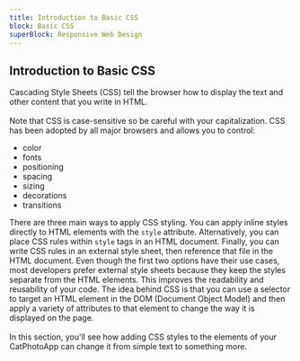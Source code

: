 ```yaml
---
title: Introduction to Basic CSS
block: Basic CSS
superBlock: Responsive Web Design
---
```

## Introduction to Basic CSS

Cascading Style Sheets (CSS) tell the browser how to display the text and other content that you write in HTML.<br><br>Note that CSS is case-sensitive so be careful with your capitalization.
CSS has been adopted by all major browsers and allows you to control:<br><ul><li>color</li><li>fonts</li><li>positioning</li><li>spacing</li><li>sizing</li><li>decorations</li><li>transitions</li></ul>
There are three main ways to apply CSS styling. You can apply inline styles directly to HTML elements with the <code>style</code> attribute. Alternatively, you can place CSS rules within <code>style</code> tags in an HTML document. Finally, you can write CSS rules in an external style sheet, then reference that file in the HTML document. Even though the first two options have their use cases, most developers prefer external style sheets because they keep the styles separate from the HTML elements. This improves the readability and reusability of your code.
The idea behind CSS is that you can use a selector to target an HTML element in the DOM (Document Object Model) and then apply a variety of attributes to that element to change the way it is displayed on the page.<br><br>In this section, you'll see how adding CSS styles to the elements of your CatPhotoApp can change it from simple text to something more.

